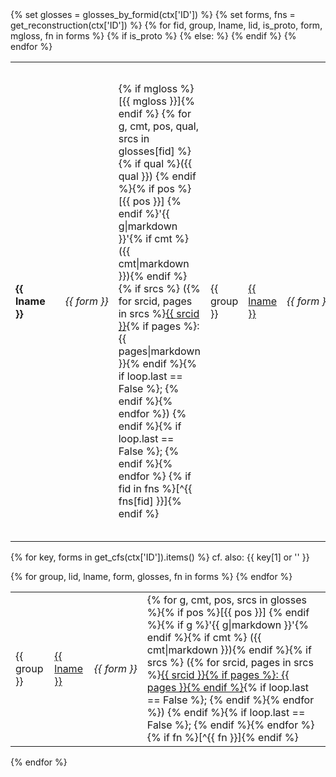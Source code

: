 <table id="{{ ctx['ID'] }}">
{% set glosses = glosses_by_formid(ctx['ID']) %}
{% set forms, fns = get_reconstruction(ctx['ID']) %}
{% for fid, group, lname, lid, is_proto, form, mgloss, fn in forms %}
<tr>
{% if is_proto %}
<td><strong>{{ lname }}</strong></td><td> </td>
<td style="white-space: nowrap;">
<i>{{ form }}</i>
</td>
<td>{% if mgloss %}[{{ mgloss }}]{% endif %}
{% for g, cmt, pos, qual, srcs in glosses[fid] %}{% if qual %}({{ qual }}) {% endif %}{% if pos %}[{{ pos }}] {% endif %}'{{ g|markdown }}'{% if cmt %} ({{ cmt|markdown }}){% endif %}{% if srcs %}
 ({% for srcid, pages in srcs %}<a href="{{ href_source(srcid) }}">{{ srcid }}</a>{% if pages %}: {{ pages|markdown }}{% endif %}{% if loop.last == False %}; {% endif %}{% endfor %})
{% endif %}{% if loop.last == False %}; {% endif %}{% endfor %}
{% if fid in fns %}[^{{ fns[fid] }}]{% endif %}
</td>
{% else: %}
<td>{{ group }}</td><td><a href="{{ href_language(lid) }}">{{ lname }}</a></td><td style="white-space: nowrap;"><i>{{ form }}</i></td>
<td>{% if mgloss %}[{{ mgloss }}]{% endif %}
{% for g, cmt, pos, qual, srcs in glosses[fid] %}{% if qual %}({{ qual }}) {% endif %}{% if pos %}[{{ pos }}] {% endif %}{% if g %}'{{ g|markdown }}'{% endif %}{% if cmt %} ({{ cmt|markdown }}){% endif %}{% if srcs %}
 ({% for srcid, pages in srcs %}<a href="{{ href_source(srcid) }}">{{ srcid }}{% if pages %}: {{ pages }}{% endif %}</a>{% if loop.last == False %}; {% endif %}{% endfor %})
{% endif %}{% if loop.last == False %}; {% endif %}{% endfor %}
{% if fid in fns %}[^{{ fns[fid] }}]{% endif %}
</td>
{% endif %}
</tr>
{% endfor %}
</table>

{% for key, forms in get_cfs(ctx['ID']).items() %}
cf. also: {{ key[1] or '' }}
<table>
{% for group, lid, lname, form, glosses, fn in forms %}
<tr>
<td>{{ group }}</td>
<td><a href="{{ href_language(lid) }}">{{ lname }}</a></td>
<td style="white-space: nowrap;"><i>{{ form }}</i></td>
<td>
{% for g, cmt, pos, srcs in glosses %}{% if pos %}[{{ pos }}] {% endif %}{% if g %}'{{ g|markdown }}'{% endif %}{% if cmt %} ({{ cmt|markdown }}){% endif %}{% if srcs %}
({% for srcid, pages in srcs %}<a href="{{ href_source(srcid) }}">{{ srcid }}{% if pages %}: {{ pages }}{% endif %}</a>{% if loop.last == False %}; {% endif %}{% endfor %})
{% endif %}{% if loop.last == False %}; {% endif %}{% endfor %}
{% if fn %}[^{{ fn }}]{% endif %}
</td>
</tr>
{% endfor %}
</table>
{% endfor %}
